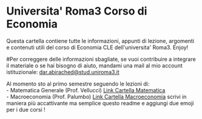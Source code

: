 # Universita' Roma3 Corso di Economia
Questa cartella contiene tutte le informazioni, appunti di lezione, argomenti e contenuti utili del corso di Economia CLE dell'universita' Roma3. Enjoy!

#Per correggere delle informazioni sbagliate, se vuoi contribuire a integrare il materiale o se hai bisogno di aiuto, mandami una mail al mio account istituzionale:
dar.abirached@stud.uniroma3.it

Al momento sto al primo semestre seguendo le lezioni di: 
<br>- Matematica Generale (Prof. Vellucci) [Link Cartella Matematica](https://github.com/dabi-rac/University/tree/main/1%C2%B0%20Semestre/Mathematics)
<br>- Macroeconomia (Prof. Palumbo) [Link Cartella Macroeconomia](https://github.com/dabi-rac/University/tree/main/1%C2%B0%20Semestre/Macro)
scrivi in maniera più accattivante ma semplice questo readme e aggiungi due emoji per i due corsi ! 
